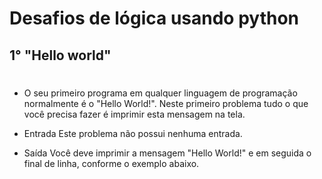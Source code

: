 # Desafios de lógica usando python
## 1° "Hello world"
#
- O seu primeiro programa em qualquer linguagem de programação normalmente é o "Hello World!". Neste primeiro problema tudo o que você precisa fazer é imprimir esta mensagem na tela.

- Entrada
Este problema não possui nenhuma entrada.

- Saída
Você deve imprimir a mensagem "Hello World!" e em seguida o final de linha, conforme o exemplo abaixo.